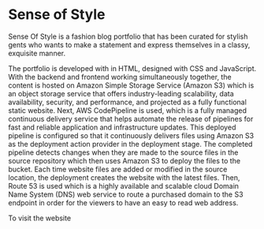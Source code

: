 # Sense of Style

Sense Of Style is a fashion blog portfolio that has been curated for stylish gents who wants to make a statement and express themselves in a classy, exquisite manner.

The portfolio is developed with in HTML, designed with CSS and JavaScript. With the backend and frontend working simultaneously together, the content is hosted on Amazon Simple Storage Service (Amazon S3) which is an object storage service that offers industry-leading scalability, data availability, security, and performance, and projected as a fully functional static website. Next, AWS CodePipeline is used, which is a fully managed continuous delivery service that helps automate the release of pipelines for fast and reliable application and infrastructure updates. This deployed pipeline is configured so that it continuously delivers files using Amazon S3 as the deployment action provider in the deployment stage. The completed pipeline detects changes when they are made to the source files in the source repository which then uses Amazon S3 to deploy the files to the bucket. Each time website files are added or modified in the source location, the deployment creates the website with the latest files. Then, Route 53 is used which is a highly available and scalable cloud Domain Name System (DNS) web service to route a purchased domain to the S3 endpoint in order for the viewers to have an easy to read web address.

To visit the website
